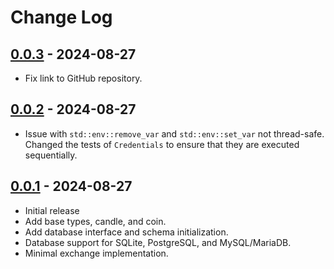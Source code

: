 # Change Log

## [0.0.3](https://github.com/typedduck/ohlcv/tree/ohlcv-v0.0.3) - 2024-08-27

- Fix link to GitHub repository.

## [0.0.2](https://github.com/typedduck/ohlcv/tree/ohlcv-v0.0.2) - 2024-08-27

- Issue with `std::env::remove_var` and `std::env::set_var` not thread-safe.
  Changed the tests of `Credentials` to ensure that they are executed
  sequentially.

## [0.0.1](https://github.com/typedduck/ohlcv/tree/ohlcv-v0.0.1) - 2024-08-27

- Initial release
- Add base types, candle, and coin.
- Add database interface and schema initialization.
- Database support for SQLite, PostgreSQL, and MySQL/MariaDB.
- Minimal exchange implementation.
